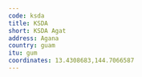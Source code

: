 ```yaml
---
code: ksda
title: KSDA
short: KSDA Agat
address: Agana
country: guam
itu: gum
coordinates: 13.4308683,144.7066587
---
```

